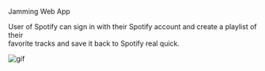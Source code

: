 Jamming Web App

User of Spotify can sign in with their Spotify account and create a playlist of their <br>
favorite tracks and save it back to Spotify real quick. <br>

![gif](https://media.giphy.com/media/xULW8MrR8F5f0YuW8o/giphy.gif)
